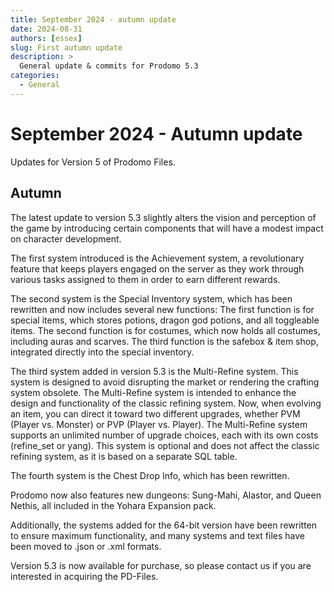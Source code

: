 ```yaml
---
title: September 2024 - autumn update
date: 2024-08-31
authors: [essex]
slug: First autumn update
description: >
  General update & commits for Prodomo 5.3
categories:
  - General
---
```


# September 2024 - Autumn update

Updates for Version 5 of Prodomo Files.



<!-- more -->

## Autumn

The latest update to version 5.3 slightly alters the vision and perception of the game by introducing certain components that will have a modest impact on character development.

The first system introduced is the Achievement system, a revolutionary feature that keeps players engaged on the server as they work through various tasks assigned to them in order to earn different rewards.

The second system is the Special Inventory system, which has been rewritten and now includes several new functions: The first function is for special items, which stores potions, dragon god potions, and all toggleable items. The second function is for costumes, which now holds all costumes, including auras and scarves. The third function is the safebox & item shop, integrated directly into the special inventory.

The third system added in version 5.3 is the Multi-Refine system. This system is designed to avoid disrupting the market or rendering the crafting system obsolete. The Multi-Refine system is intended to enhance the design and functionality of the classic refining system. Now, when evolving an item, you can direct it toward two different upgrades, whether PVM (Player vs. Monster) or PVP (Player vs. Player). The Multi-Refine system supports an unlimited number of upgrade choices, each with its own costs (refine_set or yang). This system is optional and does not affect the classic refining system, as it is based on a separate SQL table.

The fourth system is the Chest Drop Info, which has been rewritten.

Prodomo now also features new dungeons: Sung-Mahi, Alastor, and Queen Nethis, all included in the Yohara Expansion pack.

Additionally, the systems added for the 64-bit version have been rewritten to ensure maximum functionality, and many systems and text files have been moved to .json or .xml formats.

Version 5.3 is now available for purchase, so please contact us if you are interested in acquiring the PD-Files.

